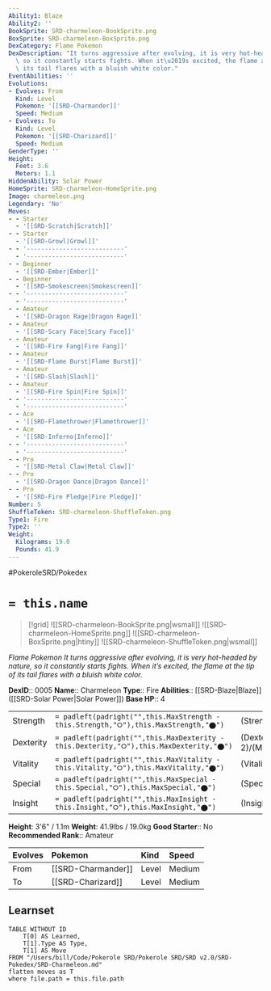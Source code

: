 ```yaml
---
Ability1: Blaze
Ability2: ''
BookSprite: SRD-charmeleon-BookSprite.png
BoxSprite: SRD-charmeleon-BoxSprite.png
DexCategory: Flame Pokemon
DexDescription: "It turns aggressive after evolving, it is very hot-headed by nature,\
  \ so it constantly starts fights. When it\u2019s excited, the flame at the tip of\
  \ its tail flares with a bluish white color."
EventAbilities: ''
Evolutions:
- Evolves: From
  Kind: Level
  Pokemon: '[[SRD-Charmander]]'
  Speed: Medium
- Evolves: To
  Kind: Level
  Pokemon: '[[SRD-Charizard]]'
  Speed: Medium
GenderType: ''
Height:
  Feet: 3.6
  Meters: 1.1
HiddenAbility: Solar Power
HomeSprite: SRD-charmeleon-HomeSprite.png
Image: charmeleon.png
Legendary: 'No'
Moves:
- - Starter
  - '[[SRD-Scratch|Scratch]]'
- - Starter
  - '[[SRD-Growl|Growl]]'
- - '---------------------------'
  - '---------------------------'
- - Beginner
  - '[[SRD-Ember|Ember]]'
- - Beginner
  - '[[SRD-Smokescreen|Smokescreen]]'
- - '---------------------------'
  - '---------------------------'
- - Amateur
  - '[[SRD-Dragon Rage|Dragon Rage]]'
- - Amateur
  - '[[SRD-Scary Face|Scary Face]]'
- - Amateur
  - '[[SRD-Fire Fang|Fire Fang]]'
- - Amateur
  - '[[SRD-Flame Burst|Flame Burst]]'
- - Amateur
  - '[[SRD-Slash|Slash]]'
- - Amateur
  - '[[SRD-Fire Spin|Fire Spin]]'
- - '---------------------------'
  - '---------------------------'
- - Ace
  - '[[SRD-Flamethrower|Flamethrower]]'
- - Ace
  - '[[SRD-Inferno|Inferno]]'
- - '---------------------------'
  - '---------------------------'
- - Pro
  - '[[SRD-Metal Claw|Metal Claw]]'
- - Pro
  - '[[SRD-Dragon Dance|Dragon Dance]]'
- - Pro
  - '[[SRD-Fire Pledge|Fire Pledge]]'
Number: 5
ShuffleToken: SRD-charmeleon-ShuffleToken.png
Type1: Fire
Type2: ''
Weight:
  Kilograms: 19.0
  Pounds: 41.9
---
```


#PokeroleSRD/Pokedex

# `= this.name`

> [!grid]
> ![[SRD-charmeleon-BookSprite.png|wsmall]]
> ![[SRD-charmeleon-HomeSprite.png]]
> ![[SRD-charmeleon-BoxSprite.png|htiny]]
> ![[SRD-charmeleon-ShuffleToken.png|wsmall]]


*Flame Pokemon*
*It turns aggressive after evolving, it is very hot-headed by nature, so it constantly starts fights. When it’s excited, the flame at the tip of its tail flares with a bluish white color.*

**DexID**:: 0005
**Name**:: Charmeleon
**Type**:: Fire
**Abilities**:: [[SRD-Blaze|Blaze]] ([[SRD-Solar Power|Solar Power]])
**Base HP**:: 4

|           |                                                                                        |                                          |
| --------- | -------------------------------------------------------------------------------------- | ---------------------------------------- |
| Strength  | `= padleft(padright("",this.MaxStrength - this.Strength,"⭘"),this.MaxStrength,"⬤")`    | (Strength::2)/(MaxStrength::4)   |
| Dexterity | `= padleft(padright("",this.MaxDexterity - this.Dexterity,"⭘"),this.MaxDexterity,"⬤")` | (Dexterity:: 2)/(MaxDexterity::5) |
| Vitality  | `= padleft(padright("",this.MaxVitality - this.Vitality,"⭘"),this.MaxVitality,"⬤")`    | (Vitality::2)/(MaxVitality::4)   |
| Special   | `= padleft(padright("",this.MaxSpecial - this.Special,"⭘"),this.MaxSpecial,"⬤")`       | (Special::2)/(MaxSpecial::5)     |
| Insight   | `= padleft(padright("",this.MaxInsight - this.Insight,"⭘"),this.MaxInsight,"⬤")`       | (Insight::2)/(MaxInsight::4)     |

**Height**: 3'6" / 1.1m
**Weight**: 41.9lbs / 19.0kg
**Good Starter**:: No
**Recommended Rank**:: Amateur

| Evolves   | Pokemon            | Kind   | Speed   |
|:----------|:-------------------|:-------|:--------|
| From      | [[SRD-Charmander]] | Level  | Medium  |
| To        | [[SRD-Charizard]]  | Level  | Medium  |

## Learnset

```dataview
TABLE WITHOUT ID
    T[0] AS Learned,
    T[1].Type AS Type,
    T[1] AS Move
FROM "/Users/bill/Code/Pokerole SRD/Pokerole SRD/SRD v2.0/SRD-Pokedex/SRD-Charmeleon.md"
flatten moves as T
where file.path = this.file.path
```
